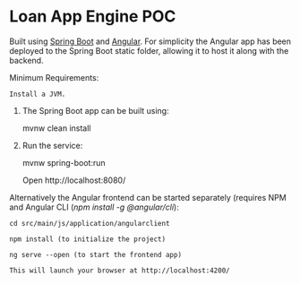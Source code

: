 # Loan App Engine POC

Built using [Spring Boot](https://spring.io/projects/spring-boot) and [Angular](https://angular.io/). For simplicity the Angular app has been deployed to the Spring Boot static folder, allowing it to host it along with the backend.

Minimum Requirements:

    Install a JVM.

1. The Spring Boot app can be built using:

    mvnw clean install

2. Run the service:

    mvnw spring-boot:run

    Open http://localhost:8080/

Alternatively the Angular frontend can be started separately (requires NPM and Angular CLI (_npm install -g @angular/cli_):

    cd src/main/js/application/angularclient

    npm install (to initialize the project)

    ng serve --open (to start the frontend app)

    This will launch your browser at http://localhost:4200/